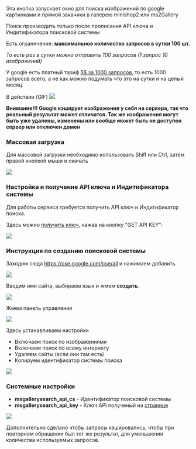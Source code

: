 Эта кнопка запускает окно для поиска изображений по google картинками и прямой закачики в галерею minishop2 или ms2Gallery

Поиск производить только после прописания API ключа и Индитификатора поисковой системы

Есть ограничение: **максимальное количество запросов в сутки 100 шт.**

*То есть раз в сутки можно отправить 100 запросов (1 запрос 10 изображений)*

У google есть платный тариф  <a target="_blank" href="https://developers.google.com/custom-search/v1/overview">5$ за 1000 запросов</a>, то есть 1000 запросов всего, а не как можно подумать что это на сутки и на целый месяц.

В действии (GIF)
<a rel="fancybox" href="https://file.modx.pro/files/b/9/0/b9084bbfa4b72c4ffce1ba5c47029112.gif"><img src="https://file.modx.pro/files/b/9/0/b9084bbfa4b72c4ffce1ba5c47029112s.jpg" class="fancybox thumbnail"></a>

**Внимание!!! Google кэширует изображения у себя на сервера, так что реальный результат может отличатся. Так же изображения могут быть уже удалены, изменены или вообще может быть не доступен сервер или отключен домен**

### Массовая загрузка

Для массовой загрузки необходимо использовать Shift или Ctrl, затем правой кнопкой мыши и скачать

<img src="https://file.modx.pro/files/c/5/d/c5d820c7ca62135b0b58c6b981cd8942.png" />

### Настройка и получение API ключа и Индитификатора системы

Для работы сервиса требуется получить API ключ и Индитификатор поиска.

Здесь можно <a href="https://developers.google.com/custom-search/v1/overview">получить ключ,</a> нажав на кнопку "GET API KEY": 

<img src="https://file.modx.pro/files/f/7/9/f799bc9b3d50526e8d25308dc7ebcac2.png" class="fancybox thumbnail">

### Инструкция по созданию поисковой системы

Заходим сюда <a target="_blank" href="https://cse.google.com/cse/all">https://cse.google.com/cse/all</a> и нажимаем добавить

<img src="https://file.modx.pro/files/e/5/6/e56bbf262943fd643ef7935bed4002c0.png" class="fancybox thumbnail">

Вводим имя сайта, выбираем язык и жмем **создать**.

<img src="https://file.modx.pro/files/1/5/4/154fd2f2d2394342c6dc71e77b1d151cs.jpg" class="fancybox thumbnail">

Жмем панель управления

<img src="https://file.modx.pro/files/b/6/0/b602bc9c5708ecd6a3b9b4f235061cads.jpg" class="fancybox thumbnail">

Здесь устанавливаем настройки

* Включаем поиск по изображениями
* Включаем поиск по всему интернету
* Удаляем сайты (если они там есть)
* Копируем идентификатор системы поиска

<img src="https://file.modx.pro/files/a/4/f/a4fd801f1003a2fc9c0f63d80b8217c3.png" class="fancybox thumbnail">

### Cистемные настройки

* **msgallerysearch_api_cs**  - Идентификатор поисковой системы
* **msgallerysearch_api_key** - Ключ API полученый на <a href="https://developers.google.com/custom-search/v1/overview">странице</a>

<img src="https://file.modx.pro/files/c/d/5/cd58a02124eb2e909d7dca612158002as.jpg" class="fancybox thumbnail">

Дополнительно сделано чтобы запросы кэшировались, чтобы при повторном обращении был тот же результат, для уменьшения количества используемых запросов.
